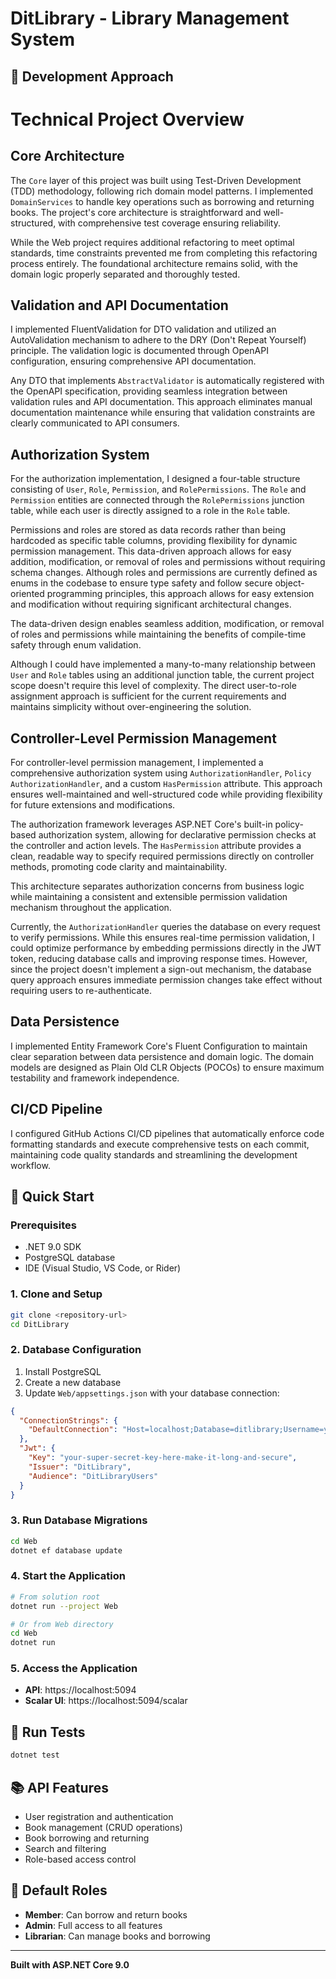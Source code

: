 # DitLibrary - Library Management System

## 🎯 Development Approach

# Technical Project Overview

## Core Architecture

The `Core` layer of this project was built using Test-Driven Development (TDD) methodology, following rich domain model patterns. I implemented `DomainServices` to handle key operations such as borrowing and returning books. The project's core architecture is straightforward and well-structured, with comprehensive test coverage ensuring reliability.

While the Web project requires additional refactoring to meet optimal standards, time constraints prevented me from completing this refactoring process entirely. The foundational architecture remains solid, with the domain logic properly separated and thoroughly tested.

## Validation and API Documentation

I implemented FluentValidation for DTO validation and utilized an AutoValidation mechanism to adhere to the DRY (Don't Repeat Yourself) principle. The validation logic is documented through OpenAPI configuration, ensuring comprehensive API documentation.

Any DTO that implements `AbstractValidator` is automatically registered with the OpenAPI specification, providing seamless integration between validation rules and API documentation. This approach eliminates manual documentation maintenance while ensuring that validation constraints are clearly communicated to API consumers.

## Authorization System

For the authorization implementation, I designed a four-table structure consisting of `User`, `Role`, `Permission`, and `RolePermissions`. The `Role` and `Permission` entities are connected through the `RolePermissions` junction table, while each user is directly assigned to a role in the `Role` table.

Permissions and roles are stored as data records rather than being hardcoded as specific table columns, providing flexibility for dynamic permission management. This data-driven approach allows for easy addition, modification, or removal of roles and permissions without requiring schema changes. Although roles and permissions are currently defined as enums in the codebase to ensure type safety and follow secure object-oriented programming principles, this approach allows for easy extension and modification without requiring significant architectural changes.

The data-driven design enables seamless addition, modification, or removal of roles and permissions while maintaining the benefits of compile-time safety through enum validation.

Although I could have implemented a many-to-many relationship between `User` and `Role` tables using an additional junction table, the current project scope doesn't require this level of complexity. The direct user-to-role assignment approach is sufficient for the current requirements and maintains simplicity without over-engineering the solution.

## Controller-Level Permission Management

For controller-level permission management, I implemented a comprehensive authorization system using `AuthorizationHandler`, `Policy AuthorizationHandler`, and a custom `HasPermission` attribute. This approach ensures well-maintained and well-structured code while providing flexibility for future extensions and modifications.

The authorization framework leverages ASP.NET Core's built-in policy-based authorization system, allowing for declarative permission checks at the controller and action levels. The `HasPermission` attribute provides a clean, readable way to specify required permissions directly on controller methods, promoting code clarity and maintainability.

This architecture separates authorization concerns from business logic while maintaining a consistent and extensible permission validation mechanism throughout the application.

Currently, the `AuthorizationHandler` queries the database on every request to verify permissions. While this ensures real-time permission validation, I could optimize performance by embedding permissions directly in the JWT token, reducing database calls and improving response times. However, since the project doesn't implement a sign-out mechanism, the database query approach ensures immediate permission changes take effect without requiring users to re-authenticate.

## Data Persistence

I implemented Entity Framework Core's Fluent Configuration to maintain clear separation between data persistence and domain logic. The domain models are designed as Plain Old CLR Objects (POCOs) to ensure maximum testability and framework independence.

## CI/CD Pipeline

I configured GitHub Actions CI/CD pipelines that automatically enforce code formatting standards and execute comprehensive tests on each commit, maintaining code quality standards and streamlining the development workflow.


## 🚀 Quick Start

### Prerequisites
- .NET 9.0 SDK
- PostgreSQL database
- IDE (Visual Studio, VS Code, or Rider)

### 1. Clone and Setup
```bash
git clone <repository-url>
cd DitLibrary
```

### 2. Database Configuration
1. Install PostgreSQL
2. Create a new database
3. Update `Web/appsettings.json` with your database connection:

```json
{
  "ConnectionStrings": {
    "DefaultConnection": "Host=localhost;Database=ditlibrary;Username=your_username;Password=your_password"
  },
  "Jwt": {
    "Key": "your-super-secret-key-here-make-it-long-and-secure",
    "Issuer": "DitLibrary",
    "Audience": "DitLibraryUsers"
  }
}
```

### 3. Run Database Migrations
```bash
cd Web
dotnet ef database update
```

### 4. Start the Application
```bash
# From solution root
dotnet run --project Web

# Or from Web directory
cd Web
dotnet run
```

### 5. Access the Application
- **API**: https://localhost:5094
- **Scalar UI**: https://localhost:5094/scalar


## 🧪 Run Tests
```bash
dotnet test
```

## 📚 API Features
- User registration and authentication
- Book management (CRUD operations)
- Book borrowing and returning
- Search and filtering
- Role-based access control

## 🔐 Default Roles
- **Member**: Can borrow and return books
- **Admin**: Full access to all features
- **Librarian**: Can manage books and borrowing

---




**Built with ASP.NET Core 9.0**
